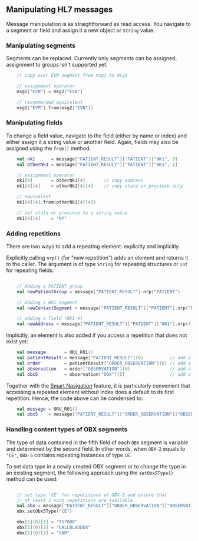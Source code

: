 ## Manipulating HL7 messages

Message manipulation is as straightforward as read access. You navigate to a segment or field and assign it a new object or `String` value.

### Manipulating segments

Segments can be replaced. Currently only segments can be assigned, assignment to groups isn't supported yet.

```kotlin
    // copy over EVN segment from msg2 to msg1

    // assignment operator
    msg1["EVN"] = msg2["EVN"]

    // recommended equivalent
    msg1["EVM"].from(msg2["EVN"])
```


### Manipulating fields

To change a field value, navigate to the field (either by name or index) and either assign it a string value or another field. 
Again, fields may also be assigned using the `from()` method.

```kotlin
    val nk1      = message["PATIENT_RESULT"]["PATIENT"]["NK1", 0]
    val otherNk1 = message["PATIENT_RESULT"]["PATIENT"]["NK1", 1]

    // assignment operator
    nk1[4]       = otherNk1[4]       // copy address
    nk1[4][4]    = otherNk1[4][4]    // copy state or province only

    // equivalent
    nk1[4][4].from(otherNk1[4][4])

    // set state or province to a string value
    nk1[4][4]    = "NY"
```


### Adding repetitions

There are two ways to add a repeating element: explicitly and implicitly.

Explicitly calling `nrp()` (for "new repetition") adds an element and returns it to the caller. 
The argument is of type `String` for repeating structures or `int` for repeating fields:

```kotlin

    // Adding a PATIENT group
    val newPatientGroup = message["PATIENT_RESULT"].nrp("PATIENT")

    // Adding a NK1 segment
    val newContactSegment = message["PATIENT_RESULT"]["PATIENT"].nrp("NK1")

    // adding a field (NK1-4)
    val newAddress = message["PATIENT_RESULT"]["PATIENT"]["NK1"].nrp(4)
```

Implicitly, an element is also added if you access a repetition that does not exist yet:

```kotlin
    val message       = ORU_R01()
    val patientResult = message["PATIENT_RESULT"](0)          // add a PATIENT_RESULT group
    val order         = patientResult["ORDER_OBSERVATION"](0) // add a ORDER_OBSERVATION group
    val observation   = order["OBSERVATION"](0)               // add a OBSERVATION group
    val obx5          = observation["OBX"][5]                 // add a OBX-5 field
```

Together with the [Smart Navigation][hl7v2dslSmart] feature, it is particularly convenient that accessing a repeated element 
without index does a default to its first repetition. Hence, the code above can be condensed to:

```kotlin
    val message = ORU_R01()
    val obx5    = message["PATIENT_RESULT"]["ORDER_OBSERVATION"]["OBSERVATION"]["OBX"][5]
```

### Handling content types of OBX segments

The type of data contained in the fifth field of each `OBX` segment is variable and determined by the second field. 
In other words, when `OBX-2` equals to `"CE"`, `OBX-5` contains repeating instances of type `CE`.

To set data type in a newly created OBX segment or to change the type in an existing segment, 
the following approach using the `setObx5Type()` method can be used:

```kotlin

    // set type 'CE' for repetitions of OBX-5 and ensure that
    // at least 2 such repetitions are available
    val obx = message["PATIENT_RESULT"]["ORDER_OBSERVATION"]["OBSERVATION"]["OBX"]
    obx.setObx5Type("CE")

    obx[5](0)[1] = "T57000"
    obx[5](0)[2] = "GALLBLADDER"
    obx[5](0)[3] = "SNM"
```


[hl7v2dslSmart]: hl7v2dslSmartNavigation.html
